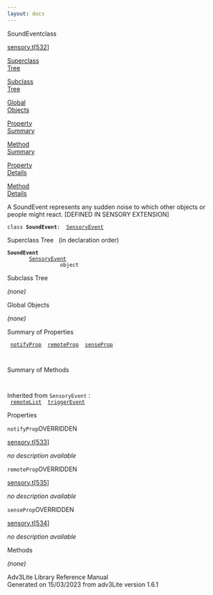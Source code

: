 ```yaml
---
layout: docs
---
```

<span class="title">SoundEvent</span><span class="type">class</span>

[sensory.t](../file/sensory.t.html)\[[532](../source/sensory.t.html#532)\]

[Superclass  
Tree](#_SuperClassTree_)

[Subclass  
Tree](#_SubClassTree_)

[Global  
Objects](#_ObjectSummary_)

[Property  
Summary](#_PropSummary_)

[Method  
Summary](#_MethodSummary_)

[Property  
Details](#_Properties_)

[Method  
Details](#_Methods_)

<div class="fdesc">

A SoundEvent represents any sudden noise to which other objects or
people might react. \[DEFINED IN SENSORY EXTENSION\]

`class `**`SoundEvent`**` :   `[`SensoryEvent`](../object/SensoryEvent.html)

</div>

<span id="_SuperClassTree_"></span>

<div class="mjhd">

<span class="hdln">Superclass Tree</span>   (in declaration order)

</div>

**`SoundEvent`**  
`         `[`SensoryEvent`](../object/SensoryEvent.html)  
`                 object`  
<span id="_SubClassTree_"></span>

<div class="mjhd">

<span class="hdln">Subclass Tree</span>  

</div>

*(none)* <span id="_ObjectSummary_"></span>

<div class="mjhd">

<span class="hdln">Global Objects</span>  

</div>

*(none)* <span id="_PropSummary_"></span>

<div class="mjhd">

<span class="hdln">Summary of Properties</span>  

</div>

` `[`notifyProp`](#notifyProp)`  `[`remoteProp`](#remoteProp)`  `[`senseProp`](#senseProp)`  `

` `

<span id="_MethodSummary_"></span>

<div class="mjhd">

<span class="hdln">Summary of Methods</span>  

</div>

` `

Inherited from `SensoryEvent` :  
` `[`remoteList`](../object/SensoryEvent.html#remoteList)`  `[`triggerEvent`](../object/SensoryEvent.html#triggerEvent)`  `

<span id="_Properties_"></span>

<div class="mjhd">

<span class="hdln">Properties</span>  

</div>

<span id="notifyProp"></span>

`notifyProp`<span class="rem">OVERRIDDEN</span>

[sensory.t](../file/sensory.t.html)\[[533](../source/sensory.t.html#533)\]

<div class="desc">

*no description available*

</div>

<span id="remoteProp"></span>

`remoteProp`<span class="rem">OVERRIDDEN</span>

[sensory.t](../file/sensory.t.html)\[[535](../source/sensory.t.html#535)\]

<div class="desc">

*no description available*

</div>

<span id="senseProp"></span>

`senseProp`<span class="rem">OVERRIDDEN</span>

[sensory.t](../file/sensory.t.html)\[[534](../source/sensory.t.html#534)\]

<div class="desc">

*no description available*

</div>

<span id="_Methods_"></span>

<div class="mjhd">

<span class="hdln">Methods</span>  

</div>

*(none)*

<div class="ftr">

Adv3Lite Library Reference Manual  
Generated on 15/03/2023 from adv3Lite version 1.6.1

</div>
